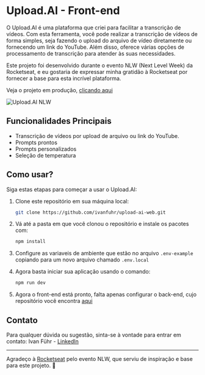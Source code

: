# Upload.AI - Front-end

O Upload.AI é uma plataforma que criei para facilitar a transcrição de vídeos. Com esta ferramenta, você pode realizar a transcrição de vídeos de forma simples, seja fazendo o upload do arquivo de vídeo diretamente ou fornecendo um link do YouTube. Além disso, oferece várias opções de processamento de transcrição para atender às suas necessidades.

Este projeto foi desenvolvido durante o evento NLW (Next Level Week) da Rocketseat, e eu gostaria de expressar minha gratidão à Rocketseat por fornecer a base para esta incrível plataforma.

Veja o projeto em produção, [clicando aqui](https://upload-ai.ivanfuhr.com/)

![Upload.AI NLW](https://upload-ai.ivanfuhr.com/wallpaper.png)

## Funcionalidades Principais

- Transcrição de vídeos por upload de arquivo ou link do YouTube.
- Prompts prontos
- Prompts personalizados
- Seleção de temperatura

## Como usar?

Siga estas etapas para começar a usar o Upload.AI:

1. Clone este repositório em sua máquina local:

   ```bash
   git clone https://github.com/ivanfuhr/upload-ai-web.git
   ```

2. Vá até a pasta em que você clonou o repositório e instale os pacotes com:

   ```bash
   npm install
   ```

3. Configure as variaveis de ambiente que estão no arquivo `.env-example` copiando para um novo arquivo chamado `.env.local`

4. Agora basta iniciar sua aplicação usando o comando:

   ```bash
   npm run dev
   ```

 5. Agora o front-end está pronto, falta apenas configurar o back-end, cujo repositório você encontra [aqui](https://github.com/ivanfuhr/upload-ai-api)

## Contato
Para qualquer dúvida ou sugestão, sinta-se à vontade para entrar em contato:
Ivan Führ - [LinkedIn](https://linkedin.com/in/ivan-fuhr)

- - -

Agradeço à [Rocketseat](https://www.rocketseat.com.br/) pelo evento NLW, que serviu de inspiração e base para este projeto. 🚀
